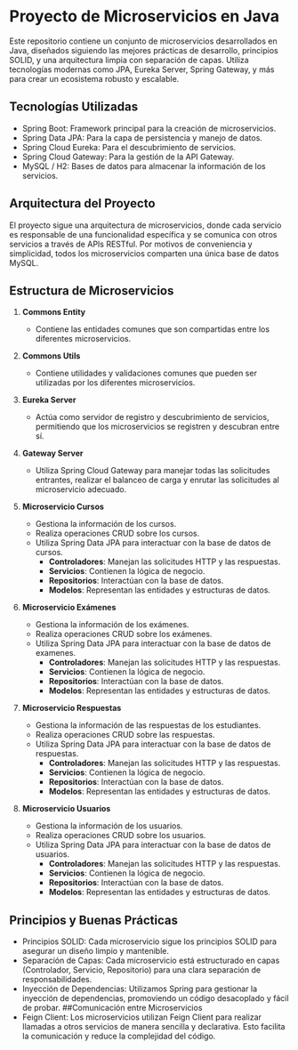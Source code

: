 # Proyecto de Microservicios en Java
Este repositorio contiene un conjunto de microservicios desarrollados en Java, diseñados siguiendo las mejores prácticas de desarrollo, principios SOLID, y una arquitectura limpia con separación de capas. Utiliza tecnologías modernas como JPA, Eureka Server, Spring Gateway, y más para crear un ecosistema robusto y escalable.

## Tecnologías Utilizadas
- Spring Boot: Framework principal para la creación de microservicios.
- Spring Data JPA: Para la capa de persistencia y manejo de datos.
- Spring Cloud Eureka: Para el descubrimiento de servicios.
- Spring Cloud Gateway: Para la gestión de la API Gateway.
- MySQL / H2: Bases de datos para almacenar la información de los servicios.

## Arquitectura del Proyecto
El proyecto sigue una arquitectura de microservicios, donde cada servicio es responsable de una funcionalidad específica y se comunica con otros servicios a través de APIs RESTful. Por motivos de conveniencia y simplicidad, todos los microservicios comparten una única base de datos MySQL.

## Estructura de Microservicios

1. **Commons Entity**
    - Contiene las entidades comunes que son compartidas entre los diferentes microservicios.

2. **Commons Utils**
    - Contiene utilidades y validaciones comunes que pueden ser utilizadas por los diferentes microservicios.

3. **Eureka Server**
    - Actúa como servidor de registro y descubrimiento de servicios, permitiendo que los microservicios se registren y descubran entre sí.

4. **Gateway Server**
    - Utiliza Spring Cloud Gateway para manejar todas las solicitudes entrantes, realizar el balanceo de carga y enrutar las solicitudes al microservicio adecuado.

5. **Microservicio Cursos**
    - Gestiona la información de los cursos.
    - Realiza operaciones CRUD sobre los cursos.
    - Utiliza Spring Data JPA para interactuar con la base de datos de cursos.
        - **Controladores**: Manejan las solicitudes HTTP y las respuestas.
        - **Servicios**: Contienen la lógica de negocio.
        - **Repositorios**: Interactúan con la base de datos.
        - **Modelos**: Representan las entidades y estructuras de datos.

6. **Microservicio Exámenes**
    - Gestiona la información de los exámenes.
    - Realiza operaciones CRUD sobre los exámenes.
    - Utiliza Spring Data JPA para interactuar con la base de datos de examenes.
        - **Controladores**: Manejan las solicitudes HTTP y las respuestas.
        - **Servicios**: Contienen la lógica de negocio.
        - **Repositorios**: Interactúan con la base de datos.
        - **Modelos**: Representan las entidades y estructuras de datos.

7. **Microservicio Respuestas**
    - Gestiona la información de las respuestas de los estudiantes.
    - Realiza operaciones CRUD sobre las respuestas.
    - Utiliza Spring Data JPA para interactuar con la base de datos de respuestas.
        - **Controladores**: Manejan las solicitudes HTTP y las respuestas.
        - **Servicios**: Contienen la lógica de negocio.
        - **Repositorios**: Interactúan con la base de datos.
        - **Modelos**: Representan las entidades y estructuras de datos.

8. **Microservicio Usuarios**
    - Gestiona la información de los usuarios.
    - Realiza operaciones CRUD sobre los usuarios.
    - Utiliza Spring Data JPA para interactuar con la base de datos de usuarios.
        - **Controladores**: Manejan las solicitudes HTTP y las respuestas.
        - **Servicios**: Contienen la lógica de negocio.
        - **Repositorios**: Interactúan con la base de datos.
        - **Modelos**: Representan las entidades y estructuras de datos.
    
## Principios y Buenas Prácticas
- Principios SOLID: Cada microservicio sigue los principios SOLID para asegurar un diseño limpio y mantenible.
- Separación de Capas: Cada microservicio está estructurado en capas (Controlador, Servicio, Repositorio) para una clara separación de responsabilidades.
- Inyección de Dependencias: Utilizamos Spring para gestionar la inyección de dependencias, promoviendo un código desacoplado y fácil de probar.
##Comunicación entre Microservicios
- Feign Client: Los microservicios utilizan Feign Client para realizar llamadas a otros servicios de manera sencilla y declarativa. Esto facilita la comunicación y reduce la complejidad del código.
